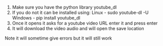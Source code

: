 1. Make sure you have the python library youtube_dl
2. If you do not it can be installed using:
Linux - sudo youtube-dl -U
Windows - pip install youtube_dl
3. Once it opens it asks for a youtube video URL enter it and press enter
4. It will download the video audio and will open the save location

Note it will sometime give errors but it will still work
